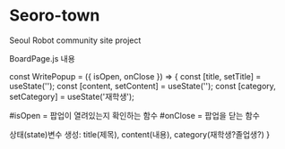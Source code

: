 # Seoro-town
Seoul Robot community site project

BoardPage.js 내용

const WritePopup = ({ isOpen, onClose }) => {
  const [title, setTitle] = useState('');
  const [content, setContent] = useState('');
  const [category, setCategory] = useState('재학생');

#isOpen = 팝업이 열려있는지 확인하는 함수
#onClose = 팝업을 닫는 함수

상태(state)변수 생성: title(제목), content(내용), category(재학생?졸업생?)
}
